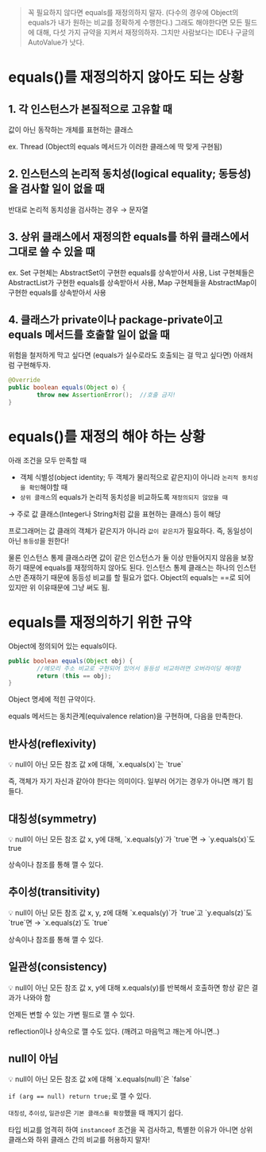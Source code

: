 > 꼭 필요하지 않다면 equals를 재정의하지 말자. (다수의 경우에 Object의 equals가 내가 원하는 비교를 정확하게 수행한다.)
그래도 해야한다면 모든 필드에 대해, 다섯 가지 규약을 지켜서 재정의하자.
그치만 사람보다는 IDE나 구글의 AutoValue가 낫다.
>

# equals()를 재정의하지 않아도 되는 상황

## 1. 각 인스턴스가 본질적으로 고유할 때

값이 아닌 동작하는 개체를 표현하는 클래스

ex. Thread (Object의 equals 메서드가 이러한 클래스에 딱 맞게 구현됨)

## 2. 인스턴스의 논리적 동치성(logical equality; 동등성)을 검사할 일이 없을 때

반대로 논리적 동치성을 검사하는 경우 → 문자열

## 3. 상위 클래스에서 재정의한 equals를 하위 클래스에서 그대로 쓸 수 있을 때

ex. Set 구현체는 AbstractSet이 구현한 equals를 상속받아서 사용, List 구현체들은 AbstractList가 구현한 equals를 상속받아서 사용, Map 구현체들을 AbstractMap이 구현한 equals를 상속받아서 사용

## 4. 클래스가 private이나 package-private이고 equals 메서드를 호출할 일이 없을 때

위험을 철저하게 막고 싶다면 (equals가 실수로라도 호출되는 걸 막고 싶다면) 아래처럼 구현해두자.

```java
@Override
public boolean equals(Object o) {
		throw new AssertionError();  //호출 금지!
}
```

# equals()를 재정의 해야 하는 상황

아래 조건을 모두 만족할 때

- 객체 식별성(object identity; 두 객체가 물리적으로 같은지)이 아니라 `논리적 동치성을 확인`해야할 때
- `상위 클래스`의 equals가 논리적 동치성을 비교하도록 `재정의되지 않았을 때`

→ 주로 값 클래스(Integer나 String처럼 값을 표현하는 클래스) 등이 해당

프로그래머는 값 클래의 객체가 같은지가 아니라 `값이 같은지`가 필요하다. 즉, 동일성이 아닌 `동등성`을 원한다!

물론 인스턴스 통제 클래스라면 값이 같은 인스턴스가 둘 이상 만들어지지 않음을 보장하기 때문에 equals를 재정의하지 않아도 된다. 인스턴스 통제 클래스는 하나의 인스턴스만 존재하기 때문에 동등성 비교를 할 필요가 없다. Object의 equals는 ==로 되어 있지만 위 이유때문에 그냥 써도 됨.

# equals를 재정의하기 위한 규약

Object에 정의되어 있는 equals이다.

```java
public boolean equals(Object obj) {
		//메모리 주소 비교로 구현되어 있어서 동등성 비교하려면 오버라이딩 해야함
		return (this == obj);
}
```

Object 명세에 적힌 규약이다.

equals 메서드는 동치관계(equivalence relation)을 구현하며, 다음을 만족한다.

## 반사성(reflexivity)

<aside>
💡 null이 아닌 모든 참조 값 x에 대해, `x.equals(x)`는 `true`

</aside>

즉, 객체가 자기 자신과 같아야 한다는 의미이다. 일부러 어기는 경우가 아니면 깨기 힘들다.

## 대칭성(symmetry)

<aside>
💡 null이 아닌 모든 참조 값 x, y에 대해, `x.equals(y)`가 `true`면 → `y.equals(x)`도 true

</aside>

상속이나 참조를 통해 깰 수 있다.

## 추이성(transitivity)

<aside>
💡 null이 아닌 모든 참조  값 x, y, z에 대해 `x.equals(y)`가 `true`고 `y.equals(z)`도 `true`면 → `x.equals(z)`도 `true`

</aside>

상속이나 참조를 통해 깰 수 있다.

## 일관성(consistency)

<aside>
💡 null이 아닌 모든 참조 값 x, y에 대해 x.equals(y)를 반복해서 호출하면 항상 같은 결과가 나와야 함

</aside>

언제든 변할 수 있는 가변 필드로 깰 수 있다.

reflection이나 상속으로 깰 수도 있다. (깨려고 마음먹고 깨는게 아니면..)

## null이 아님

<aside>
💡 null이 아닌 모든 참조 값 x에 대해 `x.equals(null)`은 `false`

</aside>

`if (arg == null) return true;`로 깰 수 있다.

`대칭성`, `추이성`, `일관성`은 `기본 클래스를 확장`했을 때 깨지기 쉽다.

타입 비교를 엄격히 하여 `instanceof` 조건을 꼭 검사하고, 특별한 이유가 아니면 상위 클래스와 하위 클래스 간의 비교를 허용하지 말자!
